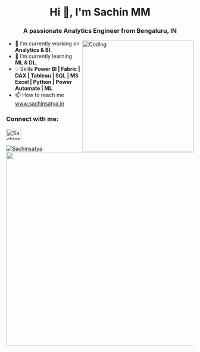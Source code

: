 <h1 align="center">Hi 👋,     I'm Sachin MM</h1>
<h3 align="center">A passionate Analytics Engineer from Bengaluru, IN</h3>
<img align="right" alt="Coding" width="300" src="https://cdn.dribbble.com/users/1162077/screenshots/3848914/programmer.gif">


- 🔭 I’m currently working on **Analytics & BI.**
- 🌱 I’m currently learning **ML & DL.**
- 💡 Skills **Power BI | Fabric | DAX | Tableau | SQL | MS Excel | Python | Power Automate | ML**
- 📫 How to reach me <a href="https://www.sachinsatya.in" target="blank">www.sachinsatya.in</a>
<p><img align="left" width="520" src="https://github-readme-streak-stats.herokuapp.com/?user=Sachinsatya&&theme=tokyonight"  /></p>



<h3 align="left">Connect with me:</h3>
<p align="left">
<a href="https://www.linkedin.com/in/sachin-m-6a6a9a171/" target="blank"><img align="center" src="https://raw.githubusercontent.com/rahuldkjain/github-profile-readme-generator/master/src/images/icons/Social/linked-in-alt.svg" alt="Sachinsatya" height="30" width="40" /></a>
</p>

<p align="left"> <a href="https://github.com/ryo-ma/github-profile-trophy"><img src="https://github-profile-trophy.vercel.app/?username=Sachinsatya" alt="Sachinsatya" /></a> </p>




